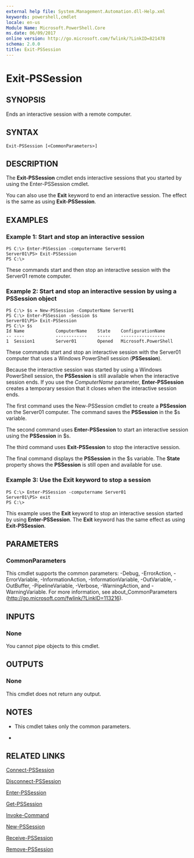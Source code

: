 ```yaml
---
external help file: System.Management.Automation.dll-Help.xml
keywords: powershell,cmdlet
locale: en-us
Module Name: Microsoft.PowerShell.Core
ms.date: 06/09/2017
online version: http://go.microsoft.com/fwlink/?LinkID=821478
schema: 2.0.0
title: Exit-PSSession
---
```


# Exit-PSSession

## SYNOPSIS
Ends an interactive session with a remote computer.

## SYNTAX

```
Exit-PSSession [<CommonParameters>]
```

## DESCRIPTION
The **Exit-PSSession** cmdlet ends interactive sessions that you started by using the Enter-PSSession cmdlet.

You can also use the **Exit** keyword to end an interactive session.
The effect is the same as using **Exit-PSSession**.

## EXAMPLES

### Example 1: Start and stop an interactive session
```
PS C:\> Enter-PSSession -computername Server01
Server01\PS> Exit-PSSession
PS C:\>
```

These commands start and then stop an interactive session with the Server01 remote computer.

### Example 2: Start and stop an interactive session by using a PSSession object
```
PS C:\> $s = New-PSSession -ComputerName Server01
PS C:\> Enter-PSSession -Session $s
Server01\PS> Exit-PSSession
PS C:\> $s
Id Name            ComputerName    State    ConfigurationName
-- ----            ------------    -----    -----------------
1  Session1        Server01        Opened   Microsoft.PowerShell
```

These commands start and stop an interactive session with the Server01 computer that uses a Windows PowerShell session (**PSSession**).

Because the interactive session was started by using a Windows PowerShell session, the **PSSession** is still available when the interactive session ends.
If you use the *ComputerName* parameter, **Enter-PSSession** creates a temporary session that it closes when the interactive session ends.

The first command uses the New-PSSession cmdlet to create a **PSSession** on the Server01 computer.
The command saves the **PSSession** in the $s variable.

The second command uses **Enter-PSSession** to start an interactive session using the **PSSession** in $s.

The third command uses **Exit-PSSession** to stop the interactive session.

The final command displays the **PSSession** in the $s variable.
The **State** property shows the **PSSession** is still open and available for use.

### Example 3: Use the Exit keyword to stop a session
```
PS C:\> Enter-PSSession -computername Server01
Server01\PS> exit
PS C:\>
```

This example uses the **Exit** keyword to stop an interactive session started by using **Enter-PSSession**.
The **Exit** keyword has the same effect as using **Exit-PSSession**.

## PARAMETERS

### CommonParameters
This cmdlet supports the common parameters: -Debug, -ErrorAction, -ErrorVariable, -InformationAction, -InformationVariable, -OutVariable, -OutBuffer, -PipelineVariable, -Verbose, -WarningAction, and -WarningVariable. For more information, see about_CommonParameters (http://go.microsoft.com/fwlink/?LinkID=113216).

## INPUTS

### None
You cannot pipe objects to this cmdlet.

## OUTPUTS

### None
This cmdlet does not return any output.

## NOTES
* This cmdlet takes only the common parameters.

*

## RELATED LINKS

[Connect-PSSession](Connect-PSSession.md)

[Disconnect-PSSession](Disconnect-PSSession.md)

[Enter-PSSession](Enter-PSSession.md)

[Get-PSSession](Get-PSSession.md)

[Invoke-Command](Invoke-Command.md)

[New-PSSession](New-PSSession.md)

[Receive-PSSession](Receive-PSSession.md)

[Remove-PSSession](Remove-PSSession.md)